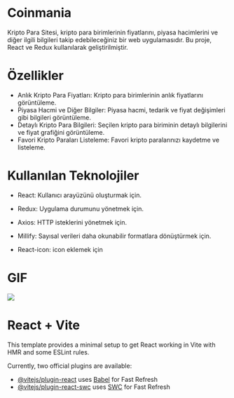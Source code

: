 # Coinmania

Kripto Para Sitesi, kripto para birimlerinin fiyatlarını, piyasa hacimlerini ve diğer ilgili bilgileri takip edebileceğiniz bir web uygulamasıdır. Bu proje, React ve Redux kullanılarak geliştirilmiştir.


# Özellikler

- Anlık Kripto Para Fiyatları: Kripto para birimlerinin anlık fiyatlarını görüntüleme.
- Piyasa Hacmi ve Diğer Bilgiler: Piyasa hacmi, tedarik ve fiyat değişimleri gibi bilgileri görüntüleme.
- Detaylı Kripto Para Bilgileri: Seçilen kripto para biriminin detaylı bilgilerini ve fiyat grafiğini görüntüleme.
- Favori Kripto Paraları Listeleme: Favori kripto paralarınızı kaydetme ve listeleme.

# Kullanılan Teknolojiler

- React: Kullanıcı arayüzünü oluşturmak için.

- Redux: Uygulama durumunu yönetmek için.

- Axios: HTTP isteklerini yönetmek için.

- Millify: Sayısal verileri daha okunabilir formatlara dönüştürmek için.

- React-icon: icon eklemek için 


# GIF

![](/images/Screen-Recording-2024-07-16-at-04.49.28-AM.gif)


# React + Vite

This template provides a minimal setup to get React working in Vite with HMR and some ESLint rules.

Currently, two official plugins are available:

- [@vitejs/plugin-react](https://github.com/vitejs/vite-plugin-react/blob/main/packages/plugin-react/README.md) uses [Babel](https://babeljs.io/) for Fast Refresh
- [@vitejs/plugin-react-swc](https://github.com/vitejs/vite-plugin-react-swc) uses [SWC](https://swc.rs/) for Fast Refresh
